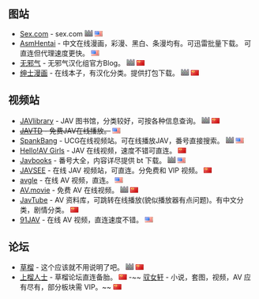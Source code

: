 ## 图站

- [Sex.com](http://www.sex.com/) - sex.com ![墙](https://github.com/ffuqiangg/WebFAV/raw/master/media/wall.png) ![英文](https://github.com/ffuqiangg/WebFAV/blob/master/media/us.gif)
- [AsmHentai](https://asmhentai.com/language/chinese/) - 中文在线漫画，彩漫、黑白、条漫均有。可迅雷批量下载。 可直连但代理速度更快。 ![英文](https://github.com/ffuqiangg/WebFAV/blob/master/media/us.gif)
- [无邪气](http://mujaki.blog.jp/) - 无邪气汉化组官方Blog。 ![墙](https://github.com/ffuqiangg/WebFAV/raw/master/media/wall.png) ![中文](https://github.com/ffuqiangg/WebFAV/blob/master/media/cn.gif) 
- [绅士漫画](https://www.wnacg.org/) - 在线本子，有汉化分类。提供打包下载。 ![墙](https://github.com/ffuqiangg/WebFAV/raw/master/media/wall.png) ![中文](https://github.com/ffuqiangg/WebFAV/blob/master/media/cn.gif) 

## 视频站

- [JAVlibrary](http://www.javlibrary.com/cn/) - JAV 图书馆，分类较好，可按各种信息查询。 ![墙](https://github.com/ffuqiangg/WebFAV/raw/master/media/wall.png) ![中文](https://github.com/ffuqiangg/WebFAV/blob/master/media/cn.gif)
- ~~[JAVTD](https://javtd.com/) - 免费JAV在线播放。~~ ![英文](https://github.com/ffuqiangg/WebFAV/blob/master/media/us.gif)
- [SpankBang](https://spankbang.com/) - UCG在线视频站。可在线播放JAV，番号直接搜索。 ![墙](https://github.com/ffuqiangg/WebFAV/raw/master/media/wall.png) ![英文](https://github.com/ffuqiangg/WebFAV/blob/master/media/us.gif)
- [Hello!AV Girls](https://www.helloavgirls.com/) - JAV 在线视频，速度不错可直连。 ![中文](https://github.com/ffuqiangg/WebFAV/blob/master/media/cn.gif)
- [Javbooks](https://jmvbt.com/) - 番号大全，内容详尽提供 bt 下载。 ![墙](https://github.com/ffuqiangg/WebFAV/raw/master/media/wall.png) ![英文](https://github.com/ffuqiangg/WebFAV/blob/master/media/us.gif)
- [JAVSEE](https://zh.javsee.xyz/) - 在线 JAV 视频站，可直连。分免费和 VIP 视频。 ![中文](https://github.com/ffuqiangg/WebFAV/blob/master/media/cn.gif)
- [avgle](https://avgle.com/) - 在线 AV 视频，直连。 ![英文](https://github.com/ffuqiangg/WebFAV/blob/master/media/us.gif)
- [AV.movie](http://av.movie/) - 免费 AV 在线视频。 ![墙](https://github.com/ffuqiangg/WebFAV/raw/master/media/wall.png) ![中文](https://github.com/ffuqiangg/WebFAV/blob/master/media/cn.gif)
- [JavTube](https://javtube.cc/) - AV 资料库，可跳转在线播放(貌似播放器有点问题)。有中文分类，剧情分类。 ![中文](https://github.com/ffuqiangg/WebFAV/blob/master/media/cn.gif) 
- [91JAV](http://91jav.com/) - 在线 AV 视频，直连速度不错。 ![英文](https://github.com/ffuqiangg/WebFAV/blob/master/media/us.gif)

## 论坛

- [草榴](http://t66y.com/) - 这个应该就不用说明了吧。 ![墙](https://github.com/ffuqiangg/WebFAV/raw/master/media/wall.png) ![中文](https://github.com/ffuqiangg/WebFAV/blob/master/media/cn.gif)
- [上榴人士](http://caojh.com/) - 草榴论坛直连备胎。 ![中文](https://github.com/ffuqiangg/WebFAV/blob/master/media/cn.gif)
-~~ [驭女轩](http://www.ynxbbs.com/) - 小说，套图，视频，AV 应有尽有，部分板块需 VIP。~~ ![中文](https://github.com/ffuqiangg/WebFAV/blob/master/media/cn.gif)
